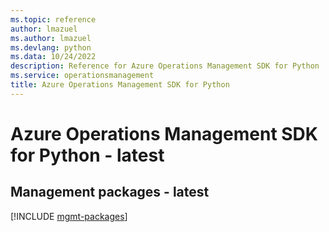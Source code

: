 ```yaml
---
ms.topic: reference
author: lmazuel
ms.author: lmazuel
ms.devlang: python
ms.data: 10/24/2022
description: Reference for Azure Operations Management SDK for Python
ms.service: operationsmanagement
title: Azure Operations Management SDK for Python
---
```

# Azure Operations Management SDK for Python - latest

## Management packages - latest
[!INCLUDE [mgmt-packages](operations-management-mgmt-index.md)]